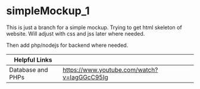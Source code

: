 # simpleMockup_1
This is just a branch for a simple mockup. Trying to get html skeleton of website. Will adjust with css and jss later where needed.

Then add php/nodejs for backend where needed.

Helpful Links | |
--- | --- |
Database and PHPs | https://www.youtube.com/watch?v=IagGGcC95Ig |
